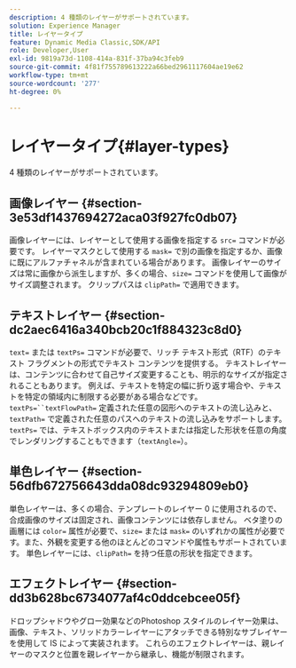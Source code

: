 ```yaml
---
description: 4 種類のレイヤーがサポートされています。
solution: Experience Manager
title: レイヤータイプ
feature: Dynamic Media Classic,SDK/API
role: Developer,User
exl-id: 9819a73d-1108-414a-831f-37ba94c3feb9
source-git-commit: 4f81f755789613222a66bed2961117604ae19e62
workflow-type: tm+mt
source-wordcount: '277'
ht-degree: 0%

---
```


# レイヤータイプ{#layer-types}

4 種類のレイヤーがサポートされています。

## 画像レイヤー {#section-3e53df1437694272aca03f927fc0db07}

画像レイヤーには、レイヤーとして使用する画像を指定する `src=` コマンドが必要です。 レイヤーマスクとして使用する `mask=` で別の画像を指定するか、画像に既にアルファチャネルが含まれている場合があります。 画像レイヤーのサイズは常に画像から派生しますが、多くの場合、`size=` コマンドを使用して画像がサイズ調整されます。 クリップパスは `clipPath=` で適用できます。

## テキストレイヤー {#section-dc2aec6416a340bcb20c1f884323c8d0}

`text=` または `textPs=` コマンドが必要で、リッチ テキスト形式（RTF）のテキスト フラグメントの形式でテキスト コンテンツを提供する。 テキストレイヤーは、コンテンツに合わせて自己サイズ変更することも、明示的なサイズが指定されることもあります。 例えば、テキストを特定の幅に折り返す場合や、テキストを特定の領域内に制限する必要がある場合などです。 `textPs=``textFlowPath=` 定義された任意の図形へのテキストの流し込みと、`textPath=` で定義された任意のパスへのテキストの流し込みをサポートします。 `textPs=` では、テキストボックス内のテキストまたは指定した形状を任意の角度でレンダリングすることもできます（`textAngle=`）。

## 単色レイヤー {#section-56dfb672756643dda08dc93294809eb0}

単色レイヤーは、多くの場合、テンプレートのレイヤー 0 に使用されるので、合成画像のサイズは固定され、画像コンテンツには依存しません。 ベタ塗りの画層には `color=` 属性が必要で、`size=` または `mask=` のいずれかの属性が必要です。また、外観を変更する他のほとんどのコマンドや属性もサポートされています。 単色レイヤーには、`clipPath=` を持つ任意の形状を指定できます。

## エフェクトレイヤー {#section-dd3b628bc6734077af4c0ddcebcee05f}

ドロップシャドウやグロー効果などのPhotoshop スタイルのレイヤー効果は、画像、テキスト、ソリッドカラーレイヤーにアタッチできる特別なサブレイヤーを使用して IS によって実装されます。 これらのエフェクトレイヤーは、親レイヤーのマスクと位置を親レイヤーから継承し、機能が制限されます。
